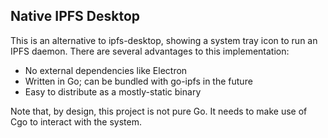 ## Native IPFS Desktop

This is an alternative to ipfs-desktop, showing a system tray icon to run an
IPFS daemon. There are several advantages to this implementation:

* No external dependencies like Electron
* Written in Go; can be bundled with go-ipfs in the future
* Easy to distribute as a mostly-static binary

Note that, by design, this project is not pure Go. It needs to make use of Cgo
to interact with the system.
